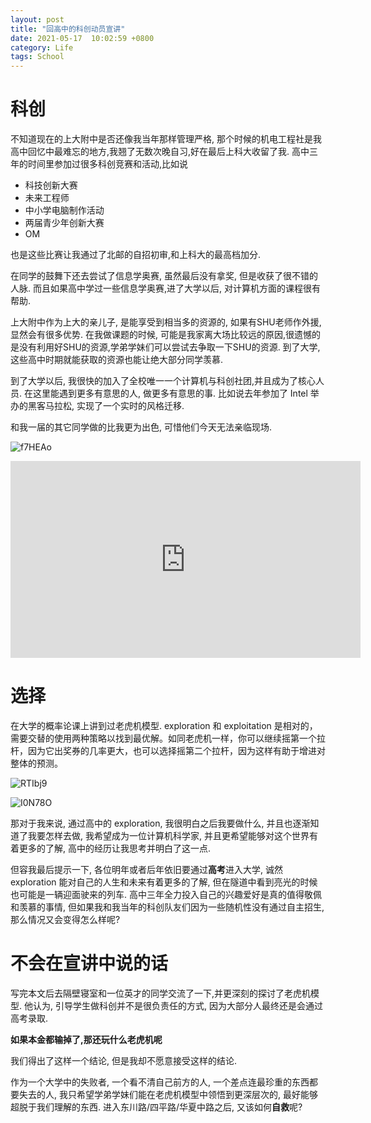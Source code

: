 ```yaml
---
layout: post
title: "回高中的科创动员宣讲"
date: 2021-05-17  10:02:59 +0800
category: Life
tags: School
---
```


# 科创

不知道现在的上大附中是否还像我当年那样管理严格, 那个时候的机电工程社是我高中回忆中最难忘的地方,我翘了无数次晚自习,好在最后上科大收留了我.  高中三年的时间里参加过很多科创竞赛和活动,比如说

- 科技创新大赛
- 未来工程师
- 中小学电脑制作活动
- 两届青少年创新大赛
- OM

也是这些比赛让我通过了北邮的自招初审,和上科大的最高档加分. 

在同学的鼓舞下还去尝试了信息学奥赛, 虽然最后没有拿奖, 但是收获了很不错的人脉. 而且如果高中学过一些信息学奥赛,进了大学以后, 对计算机方面的课程很有帮助.

上大附中作为上大的亲儿子, 是能享受到相当多的资源的, 如果有SHU老师作外援, 显然会有很多优势. 在我做课题的时候, 可能是我家离大场比较远的原因,很遗憾的是没有利用好SHU的资源,学弟学妹们可以尝试去争取一下SHU的资源. 到了大学, 这些高中时期就能获取的资源也能让绝大部分同学羡慕.

到了大学以后, 我很快的加入了全校唯一一个计算机与科创社团,并且成为了核心人员. 在这里能遇到更多有意思的人, 做更多有意思的事. 比如说去年参加了 Intel 举办的黑客马拉松, 实现了一个实时的风格迁移.

和我一届的其它同学做的比我更为出色, 可惜他们今天无法亲临现场. 

![f7HEAo](https://oss.aaaab3n.moe/uPic/f7HEAo.png)

<iframe width="560" height="315" src="https://www.youtube-nocookie.com/embed/TXjWvf2tOGk" frameborder="0" allow="accelerometer; autoplay; clipboard-write; encrypted-media; gyroscope; picture-in-picture" allowfullscreen></iframe>

# 选择

在大学的概率论课上讲到过老虎机模型. exploration 和 exploitation 是相对的，需要交替的使用两种策略以找到最优解。如同老虎机一样，你可以继续摇第一个拉杆，因为它出奖券的几率更大，也可以选择摇第二个拉杆，因为这样有助于增进对整体的预测。

![RTIbj9](https://oss.aaaab3n.moe/uPic/RTIbj9.png)

![I0N78O](https://oss.aaaab3n.moe/uPic/I0N78O.png)

那对于我来说, 通过高中的 exploration, 我很明白之后我要做什么, 并且也逐渐知道了我要怎样去做, 我希望成为一位计算机科学家, 并且更希望能够对这个世界有着更多的了解, 高中的经历让我思考并明白了这一点.

但容我最后提示一下, 各位明年或者后年依旧要通过**高考**进入大学, 诚然 exploration 能对自己的人生和未来有着更多的了解, 但在隧道中看到亮光的时候也可能是一辆迎面驶来的列车. 高中三年全力投入自己的兴趣爱好是真的值得敬佩和羡慕的事情, 但如果我和我当年的科创队友们因为一些随机性没有通过自主招生, 那么情况又会变得怎么样呢?

# 不会在宣讲中说的话

写完本文后去隔壁寝室和一位英才的同学交流了一下,并更深刻的探讨了老虎机模型. 他认为, 引导学生做科创并不是很负责任的方式, 因为大部分人最终还是会通过高考录取. 

**如果本金都输掉了,那还玩什么老虎机呢**

我们得出了这样一个结论, 但是我却不愿意接受这样的结论.

作为一个大学中的失败者, 一个看不清自己前方的人, 一个差点连最珍重的东西都要失去的人, 我只希望学弟学妹们能在老虎机模型中领悟到更深层次的, 最好能够超脱于我们理解的东西. 进入东川路/四平路/华夏中路之后, 又该如何**自救**呢?

